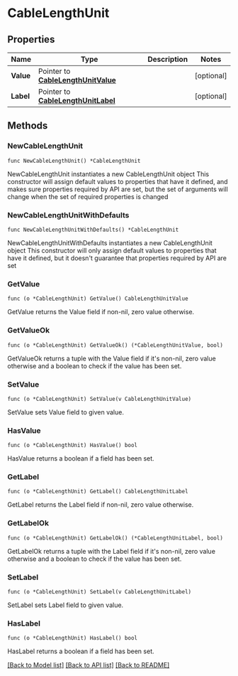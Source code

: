 # CableLengthUnit

## Properties

Name | Type | Description | Notes
------------ | ------------- | ------------- | -------------
**Value** | Pointer to [**CableLengthUnitValue**](CableLengthUnitValue.md) |  | [optional] 
**Label** | Pointer to [**CableLengthUnitLabel**](CableLengthUnitLabel.md) |  | [optional] 

## Methods

### NewCableLengthUnit

`func NewCableLengthUnit() *CableLengthUnit`

NewCableLengthUnit instantiates a new CableLengthUnit object
This constructor will assign default values to properties that have it defined,
and makes sure properties required by API are set, but the set of arguments
will change when the set of required properties is changed

### NewCableLengthUnitWithDefaults

`func NewCableLengthUnitWithDefaults() *CableLengthUnit`

NewCableLengthUnitWithDefaults instantiates a new CableLengthUnit object
This constructor will only assign default values to properties that have it defined,
but it doesn't guarantee that properties required by API are set

### GetValue

`func (o *CableLengthUnit) GetValue() CableLengthUnitValue`

GetValue returns the Value field if non-nil, zero value otherwise.

### GetValueOk

`func (o *CableLengthUnit) GetValueOk() (*CableLengthUnitValue, bool)`

GetValueOk returns a tuple with the Value field if it's non-nil, zero value otherwise
and a boolean to check if the value has been set.

### SetValue

`func (o *CableLengthUnit) SetValue(v CableLengthUnitValue)`

SetValue sets Value field to given value.

### HasValue

`func (o *CableLengthUnit) HasValue() bool`

HasValue returns a boolean if a field has been set.

### GetLabel

`func (o *CableLengthUnit) GetLabel() CableLengthUnitLabel`

GetLabel returns the Label field if non-nil, zero value otherwise.

### GetLabelOk

`func (o *CableLengthUnit) GetLabelOk() (*CableLengthUnitLabel, bool)`

GetLabelOk returns a tuple with the Label field if it's non-nil, zero value otherwise
and a boolean to check if the value has been set.

### SetLabel

`func (o *CableLengthUnit) SetLabel(v CableLengthUnitLabel)`

SetLabel sets Label field to given value.

### HasLabel

`func (o *CableLengthUnit) HasLabel() bool`

HasLabel returns a boolean if a field has been set.


[[Back to Model list]](../README.md#documentation-for-models) [[Back to API list]](../README.md#documentation-for-api-endpoints) [[Back to README]](../README.md)


